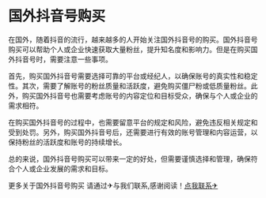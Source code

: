 # 国外抖音号购买

在国外，随着抖音的流行，越来越多的人开始关注国外抖音号的购买。国外抖音号购买可以帮助个人或企业快速获取大量粉丝，提升知名度和影响力。但是在购买国外抖音号时，需要注意一些事项。

首先，购买国外抖音号需要选择可靠的平台或经纪人，以确保账号的真实性和稳定性。其次，需要了解账号的粉丝质量和活跃度，避免购买僵尸粉或低质量粉丝。此外，购买国外抖音号也需要考虑账号的内容定位和目标受众，确保与个人或企业的需求相符。

在购买国外抖音号的过程中，也需要留意平台的规定和风险，避免违反相关规定和受到处罚。另外，购买国外抖音号后，还需要进行有效的账号管理和内容运营，以保持粉丝的活跃度和账号的持续增长。

总的来说，国外抖音号购买可以带来一定的好处，但需要谨慎选择和管理，确保符合个人或企业发展的需求和目标。

更多关于国外抖音号购买 请通过✈与我们联系,感谢阅读！[点我联系✈](https://www.G208.com)